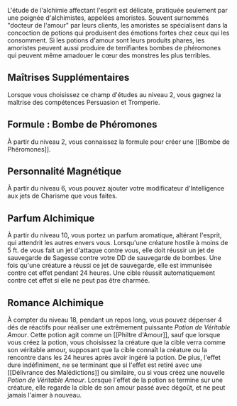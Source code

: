 L'étude de l'alchimie affectant l'esprit est délicate, pratiquée seulement par une poignée d'alchimistes, appelées amoristes. Souvent surnommés "docteur de l'amour" par leurs clients, les amoristes se spécialisent dans la concoction de potions qui produisent des émotions fortes chez ceux qui les consomment. Si les potions d'amour sont leurs produits phares, les amoristes peuvent aussi produire de terrifiantes bombes de phéromones qui peuvent même amadouer le cœur des monstres les plus terribles.

## Maîtrises Supplémentaires

Lorsque vous choisissez ce champ d'études au niveau 2, vous gagnez la maîtrise des compétences Persuasion et Tromperie.

## Formule : Bombe de Phéromones

À partir du niveau 2, vous connaissez la formule pour créer une [[Bombe de Phéromones]].

## Personnalité Magnétique

À partir du niveau 6, vous pouvez ajouter votre modificateur d'Intelligence aux jets de Charisme que vous faites.

## Parfum Alchimique

À partir du niveau 10, vous portez un parfum aromatique, altérant l'esprit, qui attendrit les autres envers vous. Lorsqu'une créature hostile à moins de 5 ft. de vous fait un jet d'attaque contre vous, elle doit réussir un jet de sauvegarde de Sagesse contre votre DD de sauvegarde de bombes. Une fois qu'une créature a réussi ce jet de sauvegarde, elle est immunisée contre cet effet pendant 24 heures. Une cible réussit automatiquement contre cet effet si elle ne peut pas être charmée.

## Romance Alchimique

À compter du niveau 18, pendant un repos long, vous pouvez dépenser 4 dés de réactifs pour réaliser une extrêmement puissante *Potion de Véritable Amour*. Cette potion agit comme un [[Philtre d'Amour]], sauf que lorsque vous créez la potion, vous choisissez la créature que la cible verra comme son véritable amour, supposant que la cible connaît la créature ou la rencontre dans les 24 heures après avoir ingéré la potion. De plus, l'effet dure indéfiniment, ne se terminant que si l'effet est retiré avec une [[Délivrance des Malédictions]] ou similaire, ou si vous créez une nouvelle *Potion de Véritable Amour*. Lorsque l'effet de la potion se termine sur une créature, elle regarde la cible de son amour passé avec dégoût, et ne peut jamais l'aimer à nouveau. 